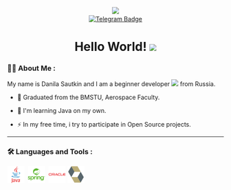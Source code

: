 


<div id="header" align="center">
  <img src="https://media.giphy.com/media/v1.Y2lkPWVjZjA1ZTQ3dXV5aXl1ZjF5eXNzZ3kwbmdldXBxNXVtN3NkMDJobzZtNHpsd2Y2NiZlcD12MV9zdGlja2Vyc19zZWFyY2gmY3Q9cw/3ohs4zR0payZuMetmE/giphy.gif" width="110"/>
</div>

<div id="badges" align="center">
  <a href="https://telegram.me/stkndnl">
    <img src="https://img.shields.io/badge/Telegram-blue?style=for-the-badge&logo=Telegram&logoColor=white" alt="Telegram Badge"/>
  </a>
 
</div>
 
<h1 align="center">
  Hello World!
  <img src="https://media.giphy.com/media/hvRJCLFzcasrR4ia7z/giphy.gif" width="30px"/>
</h1>


### :man_technologist: About Me :
My name is Danila Sautkin and I am a beginner developer <img src="https://media.giphy.com/media/WUlplcMpOCEmTGBtBW/giphy.gif" width="30"> from Russia.

- :telescope: Graduated from the BMSTU, Aerospace Faculty.


- :seedling: I'm learning Java on my own.

- :zap: In my free time, i try to participate in Open Source projects.

- ---

### :hammer_and_wrench: Languages and Tools :
<div>
  <img src="https://github.com/devicons/devicon/blob/master/icons/java/java-original-wordmark.svg" title="Java" alt="Java" width="40" height="40"/>&nbsp;
  <img src="https://github.com/devicons/devicon/blob/master/icons/spring/spring-original-wordmark.svg" title="Spring" alt="Spring" width="40" height="40"/>&nbsp;
  <img src="https://github.com/devicons/devicon/blob/master/icons/oracle/oracle-original.svg" title="Git" **alt="Git" width="40" height="40"/>
  <img src="https://github.com/devicons/devicon/blob/master/icons/hibernate/hibernate-original.svg" title="Git" **alt="Git" width="40" height="40"/>
</div>


<div id="header" align="center">
  <img align="center" src="https://komarev.com/ghpvc/?username=SautNil&style=flat-square&color=blue" alt=""/>
</div>
